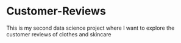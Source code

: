# Customer-Reviews
This is my second data science project where I want to explore the customer reviews of clothes and skincare
